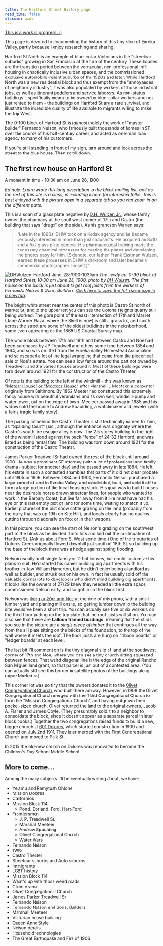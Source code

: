 ```yaml
---
title: The Hartford Street History page
read_time: false
classes: wide
---
```


[This is a work in progress. :)](/about/)

This page is devoted to documenting the history of this tiny slice of Eureka Valley, partly because I enjoy researching and sharing.

Hartford St North is an example of blue-collar Victorians in the "streetcar suburbs" growing in San Francisco at the turn of the century. These houses are the transition period between the vernacular, non-professional infill housing in chaotically inclusive urban spaces, and the commissioned exclusive automobile-reliant suburbs of the 1920s and later. While Hartford North was a new residential block and thus exempt from the "annoyances of neighborly industry", it was also populated by workers of those industrial jobs, as well as itinerant peddlers and service laborers. As non-status buildings - specifically meant to be _owned_ by blue-collar workers and not just rented to them - the buildings on Hartford St are a rare survival, and illustrate the incredible quality of life available to migrants willing to make the trip West.

The 0-100 block of Hartford St is (*almost*) solely the work of "master builder" Fernando Nelson, who famously built thousands of homes in SF over the course of his half-century career, and acted as one-man loan agency to many of his customers.

If you're still standing in front of my sign, turn around and look across the street to the blue house. Then scroll down.

## The first new house on Hartford St
A moment in time - 10:30 am on June 28, 1900


_Ed note: Laura wrote this long description to the block mailing list, and as the rest of this site is a mess, is including it here for interested folks. This is best enjoyed with the picture open in a separate tab so you can zoom in on the different parts._

This is a scan of a glass plate negative by [D.H. Wulzen Jr.](/people/dhwulzen/), whose family owned the pharmacy at the southwest corner of 17th and Castro (the building that says "drugs" on the side). As his grandson Warren says:

> "Late in the 1890s, DHW took on a Kodak agency and he became seriously interested in more than just snapshots. He acquired an 8x10 and a 5x7 glass plate camera. His pharmaceutical training made the necessary chemical processes for coating the plates and developing the photos easy for him. (Sidenote, our father, Frank Eastman Wulzen, learned these processes in DHW's darkroom and later became a commercial photographer himself.)"

![DHWulzen-Hartford-June-28-1900-1030am](/images/DHWulzen-Hartford-June-28-1900-1030am.png)
<i>The newly cut 0-99 block of Hartford Street, 10:30 am June 28, 1900, photo by <a href="/people/dhwulzen/">DH Wulzen</a>. The first house on the block is just about to get roof joists from the workers of Fernando Nelson & Sons, Builders.
<a href="/images/DHWulzen-Hartford-June-28-1900-1030am.png" target="_blank" rel="noopener noreferrer">Click here to open the full size image in a new tab</a>.</i>

The bright white street near the center of this photo is Castro St north of Market St, and to the upper left you can see the Corona Heights quarry still being worked. The gore point of the east intersection of 17th and Market (Jane Warner Plaza, where the Shell is now) is still a grass lot, and south across the street are some of the oldest buildings in the neighborhood, some even appearing on the 1869 US Coastal Survey map.

The whole block between 17th and 18th and between Castro and Noe had been purchased by JP Treadwell and others some time between 1854 and 1864, and so was omitted from the Eureka Valley Homestead Association and so escaped a lot of the [legal wrangling](https://www.davidrumsey.com/luna/servlet/detail/RUMSEY~8~1~289005~90060593) that came from the piecemeal sale of Noé's estate. You can see a low fence around the part not owned by Treadwell, and the varied houses around it. Most of these buildings were torn down around 1921 for the construction of the Castro Theater.

Of note is the building to the left of the windmill - this was known as ["Matear House" or "Meeteer House"](/buildings/matear-house/) after Marshall L Meeteer, a carpenter originally from Baltimore. By 1862 Meeter had constructed this extremely fancy house with beautiful verandahs and its own well, windmill-pump and water tower, out on the edge of town. Meeteer passed away in 1885 and his widow sold the house to Andrew Spaulding, a watchmaker and jeweler (with a fairly tragic family story).

The parking lot behind the Castro Theater is still technically named for him, as "Spalding Court" [sic], although the entrance was originally where the Castro's south fire escape alley is now. The 2.5 storey building to the right of the windmill stood against the back “fence” of 24-32 Hartford, and was listed as being rental flats. The building was torn down around 1921 for the construction of the Castro Theater.

James Parker Treadwell Sr had owned the rest of the block until around 1900. He was a prominent SF attorney (with a lot of professional and family drama - subject for another day) and he passed away in late 1884. He left his estate in such a contested shambles that parts of it did not clear probate until 1905 or 1906. Between 1884 and 1900, Fernando Nelson purchased a large parcel of land in Eureka Valley, and subdivided, built, and sold it off to form a large portion of the local housing stock. His goal was to build houses near the desirable horse-drawn streetcar lines, for people who wanted to work in the Barbary Coast, but live far away from it. He must have had his eye on this last empty plot of land for some time, waiting to snatch it up. Earlier pictures of the plot show cattle grazing on the land (probably from the dairy that was up 19th on Kite Hill), and locals clearly had no qualms cutting through diagonally on foot or in their wagons.

In this picture, you can see the start of Nelson's grading on the southwest part of the block as he divided it into lots and laid out the continuation of Hartford St. (Ask us about Ford St West some time.) One of the tributaries of Dolores Creek originally flowed downhill just south of 18th St, so building up the base of the block there was a hedge against spring flooding.

Nelson usually built single family or 2-flat houses, but could customize his plans to suit.  He’d started his career building big apartments with his brother-in-law William Hamerton, but he didn’t enjoy being a landlord as well as builder, and struck out on his own. In fact he usually sold off the valuable corner lots to developers who didn't mind building big apartments. It looks like the owners of 27/29 knew they needed a little extra space, commissioned Nelson early, and so got in on the block first.

Nelson was [living at 20th and Noe](https://www.foundsf.org/index.php?title=Nelson_House,_701_Castro) at the time of this photo, with a small lumber yard and planing mill onsite, so getting lumber down to the building site would've been a short trip. You can actually see five or six workers on the third floor putting up the top plate that the roof joists will sit on. You can also see that these are **balloon framed buildings**, meaning that the studs you see in the picture are a _single piece of timber_ that continues all the way from the sill plate sitting on the bricks of the foundation, to the top of the wall where it meets the roof. The floor joists are hung on "ribbon boards" or "ledger boards" at each level.

The last bit I’ll comment on is the tiny diagonal slip of land at the southwest corner of 17th and Noe, where you can see a tiny church sitting squeezed between fences. That weird diagonal line is the edge of the original Rancho San Miguel land grant, so that parcel is just out of a contested area. (You can actually still see this border in satellite photos of the buildings along upper Market st.)

This corner lot was so tiny that the owners donated it to the [Olivet Congregational Church](/buildings/olivet/), who built there anyway. However, in 1908 the Olivet Congregational Church merged with the Third Congregational Church to form the "Mission Congregational Church", and having outgrown their pocket-sized church, Olivet returned the land to the original owners, Jacob A. Fisher and James Coyle. (They presumably sold it to a neighbor to consolidate the block, since it doesn’t appear as a separate parcel in later block books.) Together the two congregations raised funds to build a new, bigger church at [601 Dolores](https://pcad.lib.washington.edu/building/23182/), which started construction in 1909 and opened on July 2nd 1911. They later merged with the First Congregational Church and moved to Polk St.

In 2015 the old-new church on Dolores was renovated to become the Children's Day School Middle School.


## More to come...

Among the many subjects I'll be eventually writing about, we have:

- Yelamu and Ramytush Ohlone
- Mission Dolores
- Californios
- Mission Block 114
  - Pond, Dorland, Ford, Hart-Ford
- Frontiersmen
  - J. P. Treadwell Sr.
  - Marshall Meeteer
  - Andrew Spaulding
  - Olivet Congregational Church
  - Water Wars
- Fernando Nelson
- 1906
- Castro Theater
- Streetcar suburbs and Auto suburbs
- Immigrants
- LGBT history
- Mission Block 114
- What's up with those weird roads
- Claim drama
- Olivet Congregational Church
- [James Parker Treadwell Sr](/people/jptreadwell-sr/)
- Fernando Nelson
- Fernando Nelson and Sons, Builders
- Marshall Meeteer
- Victorian house building
- Queen Anne Style
- Nelson details
- Household technologies
- The Great Earthquake and Fire of 1906
